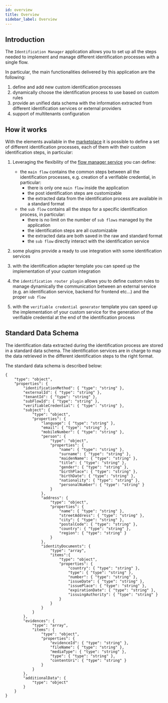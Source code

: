```yaml
---
id: overview
title: Overview
sidebar_label: Overview
---
```

## Introduction

The `Identification Manager` application allows you to set up all the steps needed to implement and manage different identification processes with a single flow. 

In particular, the main functionalities delivered by this application are the following:
1. define and add new custom identification processes
2. dynamically choose the identification process to use based on custom rules
3. provide an unified data schema with the information extracted from different identification services or external providers
4. support of multitenants configuration

## How it works

With the elements available in the [marketplace](../../marketplace/overview_marketplace) it is possible to define a set of different identification processes, each of them with their custom identification steps, in particular:
1. Leveraging the flexibility of the [flow manager service](../../runtime_suite/flow-manager-service/overview) you can define:
    - the `main flow` contains the common steps between all the identification processes, e.g. creation of a verifiable credential, in particular:
        - there is only one `main flow` inside the application
        - the post identification steps are customizable
        - the extracted data from the identification process are available in a standard format
    - the `sub flow` contains all the steps for a specific identification process, in particular:
        - there is no limit on the number of `sub flows` managed by the application
        - the identification steps are all customizable
        - the extracted data are both saved in the raw and standard format
        - the `sub flow` directly interact with the identification service

2. some plugins provide a ready to use integration with some identification services
3. with the identification adapter template you can speed up the implementation of your custom integration
4. the `identification router plugin` allows you to define custom rules to manage dynamically the communication between an external service (e.g. an identification service, backend for frontend etc...) and the proper `sub flow`
5. with the `verifiable credential generator` template you can speed up the implementation of your custom service for the generation of the verifiable credential at the end of the identification process

## Standard Data Schema

The identification data extracted during the identification process are stored in a standard data schema.
The identification services are in charge to map the data retrieved in the different identification steps to the right format. 

The standard data schema is described below:
```json5
{
    "type": "object",
    "properties": {
        "identificationMethod": { "type": "string" },
        "externalId": { "type": "string" },
        "tenantId": { "type": "string" },
        "subFlowId": { "type": "string" },
        "verifiableCredential": { "type": "string" },
        "subject": { 
            "type": "object",
            "properties": {
                "language": { "type": "string" },
                "email": { "type": "string" },
                "mobileNumber": { "type": "string" },
                "person": {
                    "type": "object",
                    "properties": {
                        "name": { "type": "string" },
                        "surname": { "type": "string" },
                        "maidenName": { "type": "string" },
                        "title": { "type": "string" },
                        "gender": { "type": "string" },
                        "birthPlace": { "type": "string" },
                        "birthDate": { "type": "string" },
                        "nationality": { "type": "string" },
                        "personalNumber": { "type": "string" }
                    }
                },
                "address": {
                    "type": "object",
                    "properties": {
                        "name": { "type": "string" },
                        "streetAddress": { "type": "string" },
                        "city": { "type": "string" },
                        "postalCode": { "type": "string" },
                        "country": { "type": "string" },
                        "region": { "type": "string" }
                    }
                },
                "identityDocuments": {
                    "type": "array",
                    "items":{
                        "type": "object",
                        "properties": {
                            "country": { "type": "string" },
                            "type": { "type": "string" },
                            "number": { "type": "string" },
                            "issueDate": { "type": "string" },
                            "issuePlace": { "type": "string" },
                            "expirationDate": { "type": "string" },
                            "issuingAuthority": { "type": "string" }
                        }
                    }
                }
            }
        },
        "evidences": {
            "type": "array",
            "items": {
                "type": "object",
                "properties": {
                    "evidenceId": { "type": "string" },
                    "fileName": { "type": "string" },
                    "mediaType": { "type": "string" },
                    "type": { "type": "string" },
                    "contentUri": { "type": "string" }
                }
            }
        },
        "additionalData": {
            "type": "object"
        }
    }
}
```
